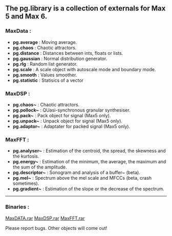 ## The pg.library is a collection of externals for Max 5 and Max 6.

### MaxData :

* **pg.average** : Moving average.
* **pg.chaos** : Chaotic attractors.
* **pg.distance** : Distances between ints, floats or lists.
* **pg.gaussian** : Normal distribution generator.
* **pg.rlg** : Random list generator.
* **pg.scale** : A scale object with autoscale mode and boundary mode.
* **pg.smooth** : Values smoother.
* **pg.statistic** : Statisics of a vector

### MaxDSP :

* **pg.chaos~** : Chaotic attractors.
* **pg.pollock~** : QUasi-synchronous granular synthesiser.
* **pg.pack~** : Pack object for signal (Max5 only).
* **pg.unpack~** : Unpack object for signal (Max5 only).
* **pg.adaptor~** : Adaptater for packed signal (Max5 only).

### MaxFFT :

* **pg.analyser~** : Estimation of the centroid, the spread, the skewness and the kurtosis.
* **pg.energy~** : Estimation of the minimum, the average, the maximum and the sum of the amplitude.
* **pg.descriptor~** : Sonogram and analysis of a buffer~ (beta).
* **pg.mel~** : Spectrum above the mel scale and MFCCs (beta, crash sometimes).
* **pg.gradient~** : Estimation of the slope or the decrease of the spectrum.
* **

### Binaries :

[MaxDATA.rar](http://dl.dropbox.com/u/21891549/MaxObject/MaxDATA.rar)
[MaxDSP.rar](http://dl.dropbox.com/u/21891549/MaxObject/MaxDSP.rar)
[MaxFFT.rar](http://dl.dropbox.com/u/21891549/MaxObject/MaxFFT.rar)

Please report bugs. Other objects will come out!